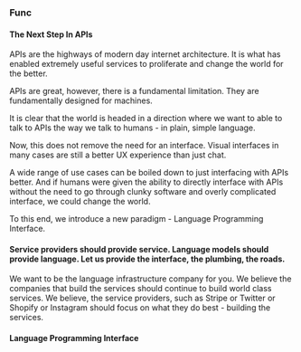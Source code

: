 ### Func

#### The Next Step In APIs

APIs are the highways of modern day internet architecture. It is what has enabled extremely useful services to proliferate and change the world for the better.

APIs are great, however, there is a fundamental limitation. They are fundamentally designed for machines.

It is clear that the world is headed in a direction where we want to able to talk to APIs the way we talk to humans - in plain, simple language.

Now, this does not remove the need for an interface. Visual interfaces in many cases are still a better UX experience than just chat.

A wide range of use cases can be boiled down to just interfacing with APIs better. And if humans were given the ability to directly interface with APIs without the need to go through clunky software and overly complicated interface, we could change the world.

To this end, we introduce a new paradigm -  Language Programming Interface.

#### Service providers should provide service. Language models should provide language. Let us provide the interface, the plumbing, the roads.

We want to be the language infrastructure company for you. We believe the companies that build the services should continue to build world class services. We believe, the service providers, such as Stripe or Twitter or Shopify or Instagram should focus on what they do best - building the services.

#### Language Programming Interface
